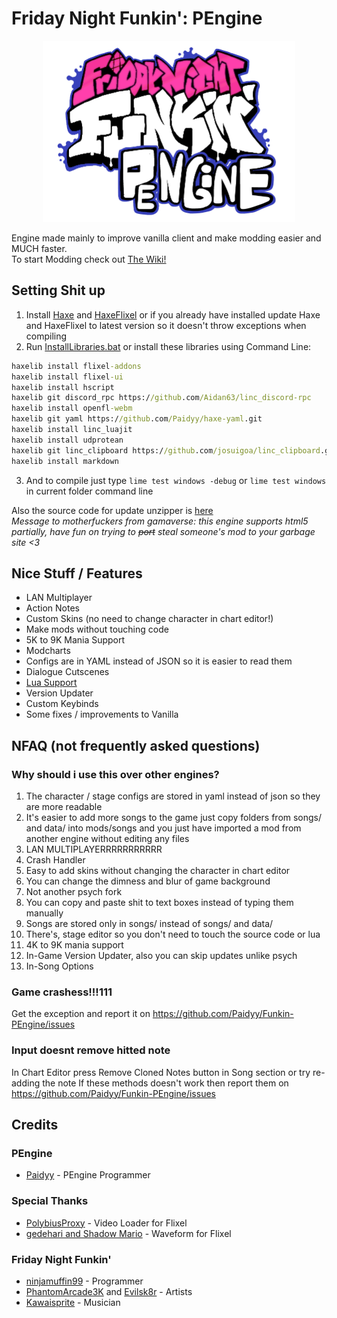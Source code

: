 # Friday Night Funkin': PEngine
<p align="center">
  <img width="404" height="290" src="art/thumbnailPEngine.png">
</p>

Engine made mainly to improve vanilla client and make modding easier and MUCH faster. <br>
To start Modding check out [The Wiki!](https://github.com/Paidyy/Funkin-PEngine/wiki)
## Setting Shit up
1. Install [Haxe](https://haxe.org/download/) and [HaxeFlixel](https://haxeflixel.com/documentation/install-haxeflixel/) or if you already have installed update Haxe and HaxeFlixel to latest version so it doesn't throw exceptions when compiling
2. Run [InstallLibraries.bat](https://raw.githack.com/Paidyy/Funkin-PEngine/main/art/installLibraries.bat) or install these libraries using Command Line:
``` bat
haxelib install flixel-addons
haxelib install flixel-ui
haxelib install hscript
haxelib git discord_rpc https://github.com/Aidan63/linc_discord-rpc
haxelib install openfl-webm
haxelib git yaml https://github.com/Paidyy/haxe-yaml.git
haxelib install linc_luajit
haxelib install udprotean
haxelib git linc_clipboard https://github.com/josuigoa/linc_clipboard.git
haxelib install markdown
```
3. And to compile just type ```lime test windows -debug``` or ```lime test windows``` in current folder command line

Also the source code for update unzipper is [here](https://github.com/Paidyy/Funkin-PEngine-Unzipper) <br>
*Message to motherfuckers from gamaverse: this engine supports html5 partially, have fun on trying to ~~port~~ steal someone's mod to your garbage site <3*
## Nice Stuff / Features
* LAN Multiplayer
* Action Notes
* Custom Skins (no need to change character in chart editor!)
* Make mods without touching code
* 5K to 9K Mania Support
* Modcharts
* Configs are in YAML instead of JSON so it is easier to read them
* Dialogue Cutscenes
* [Lua Support](https://github.com/Paidyy/Funkin-PEngine/wiki/Lua-Documentation)
* Version Updater
* Custom Keybinds
* Some fixes / improvements to Vanilla
## NFAQ (not frequently asked questions)
### Why should i use this over other engines?
1. The character / stage configs are stored in yaml instead of json so they are more readable
2. It's easier to add more songs to the game just copy folders from songs/ and data/ into mods/songs and you just have imported a mod from another engine without editing any files
3. LAN MULTIPLAYERRRRRRRRRRR
4. Crash Handler
5. Easy to add skins without changing the character in chart editor
6. You can change the dimness and blur of game background
7. Not another psych fork
8. You can copy and paste shit to text boxes instead of typing them manually
9. Songs are stored only in songs/ instead of songs/ and data/
10. There's, stage editor so you don't need to touch the source code or lua
11. 4K to 9K mania support
12. In-Game Version Updater, also you can skip updates unlike psych
13. In-Song Options
### Game crashess!!!111
Get the exception and report it on https://github.com/Paidyy/Funkin-PEngine/issues
### Input doesnt remove hitted note
In Chart Editor press Remove Cloned Notes button in Song section or try re-adding the note
If these methods doesn't work then report them on https://github.com/Paidyy/Funkin-PEngine/issues
## Credits
### PEngine
- [Paidyy](https://paidyy.newgrounds.com/) - PEngine Programmer
### Special Thanks
- [PolybiusProxy](https://github.com/brightfyregit/Friday-Night-Funkin-Mp4-Video-Support) - Video Loader for Flixel
- [gedehari and Shadow Mario](https://github.com/ShadowMario/FNF-PsychEngine/blob/f4cf818dac20859fd0223206609ba91b6818831f/source/editors/ChartingState.hx#L2022) - Waveform for Flixel
### Friday Night Funkin'
- [ninjamuffin99](https://twitter.com/ninja_muffin99) - Programmer
- [PhantomArcade3K](https://twitter.com/phantomarcade3k) and [Evilsk8r](https://twitter.com/evilsk8r) - Artists
- [Kawaisprite](https://twitter.com/kawaisprite) - Musician
